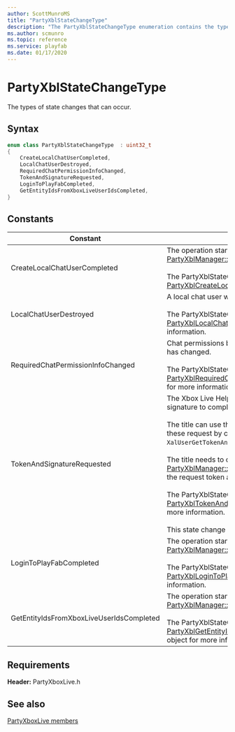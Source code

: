 ```yaml
---
author: ScottMunroMS
title: "PartyXblStateChangeType"
description: "The PartyXblStateChangeType enumeration contains the types of state changes that can occur."
ms.author: scmunro
ms.topic: reference
ms.service: playfab
ms.date: 01/17/2020
---
```


# PartyXblStateChangeType  

The types of state changes that can occur.    

## Syntax  
  
```cpp
enum class PartyXblStateChangeType  : uint32_t  
{  
    CreateLocalChatUserCompleted,  
    LocalChatUserDestroyed,  
    RequiredChatPermissionInfoChanged,  
    TokenAndSignatureRequested,  
    LoginToPlayFabCompleted,  
    GetEntityIdsFromXboxLiveUserIdsCompleted,  
}  
```  
  
## Constants  
  
| Constant | Description |
| --- | --- |
| CreateLocalChatUserCompleted | The operation started by a previous call to [PartyXblManager::CreateLocalChatUser()](../classes/PartyXblManager/methods/partyxblmanager_createlocalchatuser.md) completed.<br/><br/> The PartyXblStateChange object should be cast to a [PartyXblCreateLocalChatUserCompletedStateChange](../structs/partyxblcreatelocalchatusercompletedstatechange.md). |  
| LocalChatUserDestroyed | A local chat user was destroyed.<br/><br/> The PartyXblStateChange object should be cast to a [PartyXblLocalChatUserDestroyedStateChange](../structs/partyxbllocalchatuserdestroyedstatechange.md) object for more information. |  
| RequiredChatPermissionInfoChanged | Chat permissions between a local chat user and a target chat user has changed.<br/><br/> The PartyXblStateChange object should be cast to a [PartyXblRequiredChatPermissionInfoChangedStateChange](../structs/partyxblrequiredchatpermissioninfochangedstatechange.md) object for more information. |  
| TokenAndSignatureRequested | The Xbox Live Helper library requires an Xbox Live token and signature to complete an HTTP request.<br/><br/> The title can use the Xbox Authentication Library (XAL) to fulfill these request by calling the ```XalUserGetTokenAndSignatureSilentlyAsync``` function. <br /><br /> The title needs to call [PartyXblManager::CompleteGetTokenAndSignatureRequest()](../classes/PartyXblManager/methods/partyxblmanager_completegettokenandsignaturerequest.md) with the request token and signature.   <br /><br /> The PartyXblStateChange object should be cast to a [PartyXblTokenAndSignatureRequestedStateChange](../structs/partyxbltokenandsignaturerequestedstatechange.md) object for more information.   <br /><br /> This state change is only returned on the Windows 10 platform. |  
| LoginToPlayFabCompleted | The operation started by a previous call to [PartyXblManager::LoginToPlayFab()](../classes/PartyXblManager/methods/partyxblmanager_logintoplayfab.md) completed.<br/><br/> The PartyXblStateChange object should be cast to a [PartyXblLoginToPlayFabCompletedStateChange](../structs/partyxbllogintoplayfabcompletedstatechange.md) object for more information. |  
| GetEntityIdsFromXboxLiveUserIdsCompleted | The operation started by a previous call to [PartyXblManager::GetEntityIdsFromXboxLiveUserIds()](../classes/PartyXblManager/methods/partyxblmanager_getentityidsfromxboxliveuserids.md) completed.<br/><br/> The PartyXblStateChange object should be cast to a [PartyXblGetEntityIdsFromXboxLiveUserIdsCompletedStateChange](../structs/partyxblgetentityidsfromxboxliveuseridscompletedstatechange.md) object for more information. |  
  
  
## Requirements  
  
**Header:** PartyXboxLive.h
  
## See also  
[PartyXboxLive members](../partyxboxlive_members.md)  

  
  
